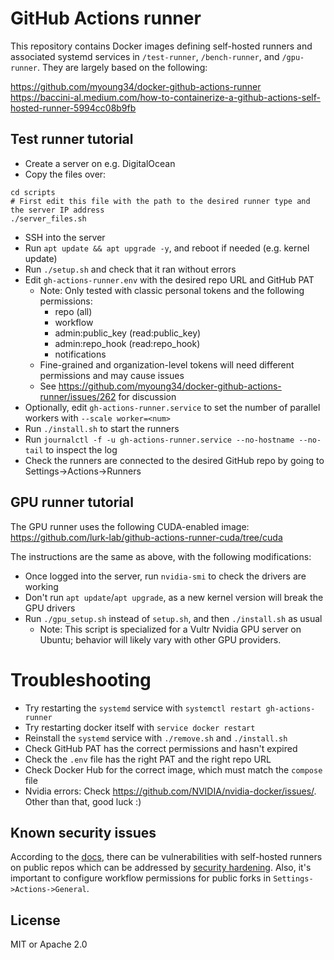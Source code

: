 # GitHub Actions runner
This repository contains Docker images defining self-hosted runners and associated systemd services in `/test-runner`, `/bench-runner`, and `/gpu-runner`. They are largely based on the following:

https://github.com/myoung34/docker-github-actions-runner  
https://baccini-al.medium.com/how-to-containerize-a-github-actions-self-hosted-runner-5994cc08b9fb

## Test runner tutorial
- Create a server on e.g. DigitalOcean
- Copy the files over:
```
cd scripts
# First edit this file with the path to the desired runner type and the server IP address
./server_files.sh
```
- SSH into the server
- Run `apt update && apt upgrade -y`, and reboot if needed (e.g. kernel update)
- Run `./setup.sh` and check that it ran without errors
- Edit `gh-actions-runner.env` with the desired repo URL and GitHub PAT
    - Note: Only tested with classic personal tokens and the following permissions:
        - repo (all)
        - workflow
        - admin:public_key (read:public_key)
        - admin:repo_hook (read:repo_hook)
        - notifications
    - Fine-grained and organization-level tokens will need different permissions and may cause issues
    - See https://github.com/myoung34/docker-github-actions-runner/issues/262 for discussion
- Optionally, edit `gh-actions-runner.service` to set the number of parallel workers with `--scale worker=<num>`
- Run `./install.sh` to start the runners
- Run `journalctl -f -u gh-actions-runner.service --no-hostname --no-tail` to inspect the log
- Check the runners are connected to the desired GitHub repo by going to Settings->Actions->Runners

## GPU runner tutorial
The GPU runner uses the following CUDA-enabled image: https://github.com/lurk-lab/github-actions-runner-cuda/tree/cuda

The instructions are the same as above, with the following modifications:
- Once logged into the server, run `nvidia-smi` to check the drivers are working
- Don't run `apt update`/`apt upgrade`, as a new kernel version will break the GPU drivers
- Run `./gpu_setup.sh` instead of `setup.sh`, and then `./install.sh` as usual
    - Note: This script is specialized for a Vultr Nvidia GPU server on Ubuntu; behavior will likely vary with other GPU providers.

# Troubleshooting
- Try restarting the `systemd` service with `systemctl restart gh-actions-runner`
- Try restarting docker itself with `service docker restart`
- Reinstall the `systemd` service with `./remove.sh` and `./install.sh`
- Check GitHub PAT has the correct permissions and hasn't expired
- Check the `.env` file has the right PAT and the right repo URL
- Check Docker Hub for the correct image, which must match the `compose` file
- Nvidia errors: Check https://github.com/NVIDIA/nvidia-docker/issues/. Other than that, good luck :)

## Known security issues
According to the [docs](https://docs.github.com/en/actions/hosting-your-own-runners/about-self-hosted-runners#self-hosted-runner-security), there can be vulnerabilities with self-hosted runners on public repos which can be addressed by [security hardening](https://docs.github.com/en/actions/security-guides/security-hardening-for-github-actions#hardening-for-self-hosted-runners). Also, it's important to configure workflow permissions for public forks in `Settings->Actions->General`.

## License
MIT or Apache 2.0
